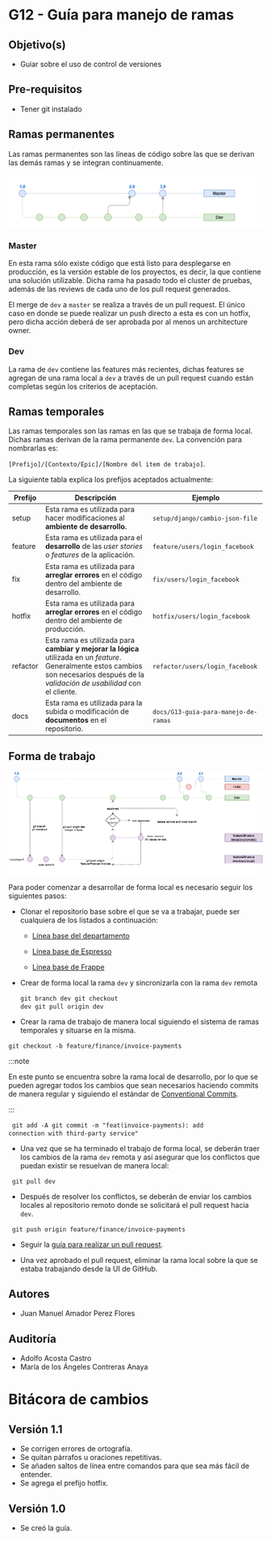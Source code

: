 # G12 - Guía para manejo de ramas

## Objetivo(s)

- Guiar sobre el uso de control de versiones 

## Pre-requisitos

- Tener git instalado

## Ramas permanentes

Las ramas permanentes son las líneas de código sobre las que se derivan las demás ramas y se integran continuamente.

![ramasMainGit](../../static/img/guias/G13/ramasMainGit.png)

### Master

En esta rama sólo existe código que está listo para desplegarse en producción, es la versión estable de los proyectos, es decir, la que contiene una solución utilizable. Dicha rama ha pasado todo el cluster de pruebas, además de las reviews de cada uno de los pull request generados. 

El merge de `dev` a `master` se realiza a través de un pull request. El único caso en donde se puede realizar un push directo a esta es con un hotfix, pero dicha acción deberá de ser aprobada por al menos un architecture owner.


### Dev

La rama de `dev` contiene las features más recientes, dichas features se agregan de una rama local a `dev` a través de un pull request cuando están completas según los criterios de aceptación. 

## Ramas temporales

Las ramas temporales son las ramas en las que se trabaja de forma local. Dichas ramas derivan de la rama permanente `dev`. La convención para nombrarlas es: 

`[Prefijo]/[Contexto/Epic]/[Nombre del item de trabajo]`.

La siguiente tabla explica los prefijos aceptados actualmente:


| Prefijo | Descripción | Ejemplo |
| ------- | ----------- | ------- |
| setup   | Esta rama es utilizada para hacer modificaciones al **ambiente de desarrollo.**| `setup/django/cambio-json-file` |
| feature | Esta rama es utilizada para el **desarrollo** de las _user stories_ o _features_ de la aplicación. | `feature/users/login_facebook` |
| fix     | Esta rama es utilizada para **arreglar errores** en el código dentro del ambiente de desarrollo. | `fix/users/login_facebook` |
| hotfix     | Esta rama es utilizada para **arreglar errores** en el código dentro del ambiente de producción. | `hotfix/users/login_facebook` |
| refactor    | Esta rama es utilizada para **cambiar y mejorar la lógica** utilizada en un _feature_. Generalmente estos cambios son necesarios después de la _validación de usabilidad_ con el cliente. | `refactor/users/login_facebook`
| docs    | Esta rama es utilizada para la subida o modificación de **documentos** en el repositorio. | `docs/G13-guia-para-manejo-de-ramas`

## Forma de trabajo

![gitflow](../../static/img/guias/G13/gitflow.png)

Para poder comenzar a desarrollar de forma local es necesario seguir los siguientes pasos:

- Clonar el repositorio base sobre el que se va a trabajar, puede ser cualquiera de los listados a continuación:

    - <p><a href="https://github.com/Taro-IT/docs"> Línea base del departamento</a></p>

    - <p><a href="https://github.com/Taro-IT/Espresso"> Línea base de Espresso</a></p>

    - <p><a href="https://github.com/Taro-IT/frappe"> Línea base de Frappe</a></p>

- Crear de forma local la rama `dev` y sincronizarla con la rama `dev` remota
<code><pre>git branch dev
git checkout dev
git pull origin dev
</pre></code>

- Crear la rama de trabajo de manera local siguiendo el sistema de ramas temporales y situarse en la misma.

<code><pre>git checkout -b feature/finance/invoice-payments 
</pre></code>

:::note

En este punto se encuentra sobre la rama local de desarrollo, por lo que se pueden agregar todos los cambios que sean necesarios haciendo commits de manera regular y siguiendo el estándar de [Conventional Commits](https://www.conventionalcommits.org/en/v1.0.0/).

:::

<code><pre>
git add -A
git commit -m "feat(invoice-payments): add connection with third-party service" 
</pre></code>

- Una vez que se ha terminado el trabajo de forma local, se deberán traer los cambios de la rama `dev` remota y así asegurar que los conflictos que puedan existir se resuelvan de manera local: 

<code><pre>
git pull dev 
</pre></code>

- Después de resolver los conflictos, se deberán de enviar los cambios locales al repositorio remoto donde se solicitará el pull request hacia `dev`.
    
<code><pre>
git push origin feature/finance/invoice-payments 
</pre></code>   

- Seguir la [guía para realizar un pull request](https://taro-it.github.io/docs/guias/G20-guia-archivos-env).

- Una vez aprobado el pull request, eliminar la rama local sobre la que se estaba trabajando desde la UI de GitHub.

## Autores
- Juan Manuel Amador Perez Flores

## Auditoría
- Adolfo Acosta Castro
- María de los Ángeles Contreras Anaya

# Bitácora de cambios

## Versión 1.1
  - Se corrigen errores de ortografía.
  - Se quitan párrafos u oraciones repetitivas.
  - Se añaden saltos de línea entre comandos para que sea más fácil de entender.
  - Se agrega el prefijo hotfix.

## Versión 1.0
  - Se creó la guía.
